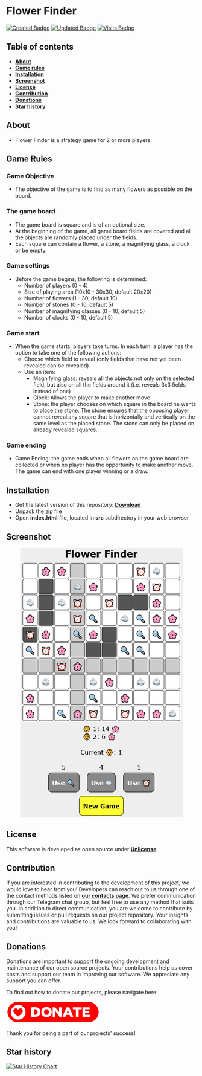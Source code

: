 # Flower Finder

[![Created Badge](https://badges.pufler.dev/created/libersoft-org/flower-finder)](https://badges.pufler.dev) [![Updated Badge](https://badges.pufler.dev/updated/libersoft-org/flower-finder)](https://badges.pufler.dev) [![Visits Badge](https://badges.pufler.dev/visits/libersoft-org/flower-finder)](https://badges.pufler.dev)

## Table of contents
- [**About**](#about)
- [**Game rules**](#game-rules)
- [**Installation**](#installation)
- [**Screenshot**](#screenshot)
- [**License**](#license)
- [**Contribution**](#contribution)
- [**Donations**](#donations)
- [**Star history**](#star-history)

## About

- Flower Finder is a strategy game for 2 or more players.

## Game Rules

### Game Objective

- The objective of the game is to find as many flowers as possible on the board.

### The game board

- The game board is square and is of an optional size.
- At the beginning of the game, all game board fields are covered and all the objects are randomly placed under the fields.
- Each square can contain a flower, a stone, a magnifying glass, a clock or be empty.

### Game settings

- Before the game begins, the following is determined:
  - Number of players (0 - 4)
  - Size of playing area (10x10 - 30x30, default 20x20)
  - Number of flowers (1 - 30, default 10)
  - Number of stones (0 - 10, default 5)
  - Number of magnifying glasses (0 - 10, default 5)
  - Number of clocks (0 - 10, default 5)

### Game start

- When the game starts, players take turns. In each turn, a player has the option to take one of the following actions:
  - Choose which field to reveal (only fields that have not yet been revealed can be revealed)
  - Use an item:
    - Magnifying glass: reveals all the objects not only on the selected field, but also on all the fields around it (i.e. reveals 3x3 fields instead of one)
    - Clock: Allows the player to make another move
    - Stone: the player chooses on which square in the board he wants to place the stone. The stone ensures that the opposing player cannot reveal any square that is horizontally and vertically on the same level as the placed stone. The stone can only be placed on already revealed squares.

### Game ending

- Game Ending: the game ends when all flowers on the game board are collected or when no player has the opportunity to make another move. The game can end with one player winning or a draw.

## Installation

- Get the latest version of this repository: [**Download**](https://github.com/libersoft-org/flower-finder/archive/refs/heads/main.zip)
- Unpack the zip file
- Open **index.html** file, located in **src** subdirectory in your web browser

## Screenshot
<p align="center">
 <img src="./screenshot.webp" alt="Flower Finder" />
</p>

## License

This software is developed as open source under [**Unlicense**](./LICENSE).

## Contribution

If you are interested in contributing to the development of this project, we would love to hear from you! Developers can reach out to us through one of the contact methods listed on [**our contacts page**](https://libersoft.org/contacts). We prefer communication through our Telegram chat group, but feel free to use any method that suits you.
In addition to direct communication, you are welcome to contribute by submitting issues or pull requests on our project repository. Your insights and contributions are valuable to us. We look forward to collaborating with you!

## Donations

Donations are important to support the ongoing development and maintenance of our open source projects. Your contributions help us cover costs and support our team in improving our software. We appreciate any support you can offer.

To find out how to donate our projects, please navigate here:

[![Donate](https://raw.githubusercontent.com/libersoft-org/documents/main/donate.png)](https://libersoft.org/donations)

Thank you for being a part of our projects' success!

## Star history

[![Star History Chart](https://api.star-history.com/svg?repos=libersoft-org/flower-finder&type=Date)](https://star-history.com/#libersoft-org/flower-finder&Date)